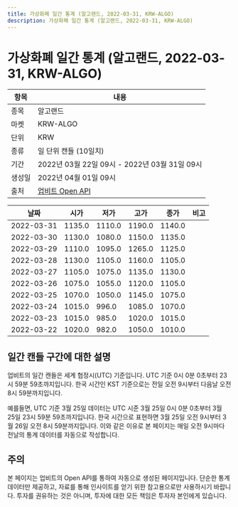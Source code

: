 ```yaml
---
title: 가상화폐 일간 통계 (알고랜드, 2022-03-31, KRW-ALGO)
description: 가상화폐 일간 통계 (알고랜드, 2022-03-31, KRW-ALGO)
---
```



가상화폐 일간 통계 (알고랜드, 2022-03-31, KRW-ALGO)
===

|항목|내용|
|--|--|
|종목|알고랜드|
|마켓|KRW-ALGO|
|단위|KRW|
|종류|일 단위 캔들 (10일치)|
|기간|2022년 03월 22일 09시 - 2022년 03월 31일 09시|
|생성일|2022년 04월 01일 09시|
|출처|[업비트 Open API](https://docs.upbit.com)|


|날짜|시가|저가|고가|종가|비고|
|--|--|--|--|--|--|
|2022-03-31|1135.0|1110.0|1190.0|1140.0|    |
|2022-03-30|1130.0|1080.0|1150.0|1135.0|    |
|2022-03-29|1110.0|1095.0|1265.0|1125.0|    |
|2022-03-28|1130.0|1105.0|1160.0|1105.0|    |
|2022-03-27|1105.0|1075.0|1135.0|1130.0|    |
|2022-03-26|1075.0|1055.0|1120.0|1105.0|    |
|2022-03-25|1070.0|1050.0|1145.0|1075.0|    |
|2022-03-24|1015.0|996.0|1085.0|1070.0|    |
|2022-03-23|1015.0|985.0|1020.0|1015.0|    |
|2022-03-22|1020.0|982.0|1050.0|1010.0|    |


일간 캔들 구간에 대한 설명
---


업비트의 일간 캔들은 세계 협정시(UTC) 기준입니다. 
UTC 기준 0시 0분 0초부터 23시 59분 59초까지입니다. 
한국 시간인 KST 기준으로는 전일 오전 9시부터 다음날 오전 8시 59분까지입니다. 


예를들면, UTC 기준 3월 25일 데이터는 UTC 시준 3월 25일 0시 0분 0초부터 3월 25일 23시 59분 59초까지입니다. 
한국 시간으로 표현하면 3월 25일 오전 9시부터 3월 26일 오전 8시 59분까지입니다. 
이와 같은 이유로 본 페이지는 매일 오전 9시마다 전날의 통계 데이터를 자동으로 작성합니다. 


주의
---


본 페이지는 업비트의 Open API를 통하여 자동으로 생성된 페이지입니다. 
단순한 통계 데이터만 제공하고, 자료를 통해 인사이트를 얻기 위한 참고용으로만 사용하시기 바랍니다. 
투자를 권유하는 것은 아니며, 투자에 대한 모든 책임은 투자자 본인에게 있습니다. 
